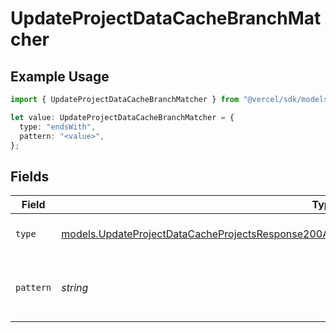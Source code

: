 # UpdateProjectDataCacheBranchMatcher

## Example Usage

```typescript
import { UpdateProjectDataCacheBranchMatcher } from "@vercel/sdk/models/updateprojectdatacacheop.js";

let value: UpdateProjectDataCacheBranchMatcher = {
  type: "endsWith",
  pattern: "<value>",
};
```

## Fields

| Field                                                                                                                                                                                                      | Type                                                                                                                                                                                                       | Required                                                                                                                                                                                                   | Description                                                                                                                                                                                                |
| ---------------------------------------------------------------------------------------------------------------------------------------------------------------------------------------------------------- | ---------------------------------------------------------------------------------------------------------------------------------------------------------------------------------------------------------- | ---------------------------------------------------------------------------------------------------------------------------------------------------------------------------------------------------------- | ---------------------------------------------------------------------------------------------------------------------------------------------------------------------------------------------------------- |
| `type`                                                                                                                                                                                                     | [models.UpdateProjectDataCacheProjectsResponse200ApplicationJSONResponseBodyLatestDeploymentsType](../models/updateprojectdatacacheprojectsresponse200applicationjsonresponsebodylatestdeploymentstype.md) | :heavy_check_mark:                                                                                                                                                                                         | The type of matching to perform                                                                                                                                                                            |
| `pattern`                                                                                                                                                                                                  | *string*                                                                                                                                                                                                   | :heavy_check_mark:                                                                                                                                                                                         | The pattern to match against branch names                                                                                                                                                                  |